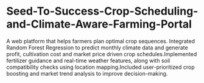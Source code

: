 # Seed-To-Success-Crop-Scheduling-and-Climate-Aware-Farming-Portal
A web platform that helps farmers plan optimal crop sequences.	Integrated Random Forest Regression to predict monthly climate data and generate profit, cultivation cost and market price driven crop schedules.Implemented fertilizer guidance and real-time weather features, along with soil compatibility checks using location mapping.Included user-prioritized crop boosting and market trend analysis to improve decision-making.
